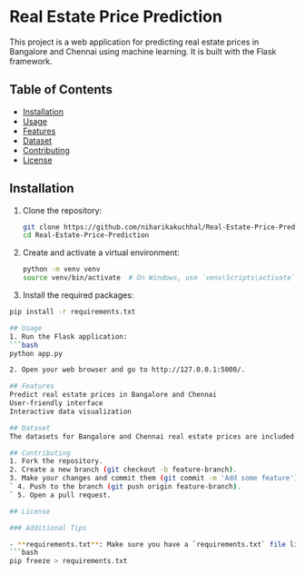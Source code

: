 # Real Estate Price Prediction

This project is a web application for predicting real estate prices in Bangalore and Chennai using machine learning. It is built with the Flask framework.

## Table of Contents
- [Installation](#installation)
- [Usage](#usage)
- [Features](#features)
- [Dataset](#dataset)
- [Contributing](#contributing)
- [License](#license)

## Installation

1. Clone the repository:
   ```bash
   git clone https://github.com/niharikakuchhal/Real-Estate-Price-Prediction.git
   cd Real-Estate-Price-Prediction

2. Create and activate a virtual environment:
   ```bash
   python -m venv venv
   source venv/bin/activate  # On Windows, use `venv\Scripts\activate`

3. Install the required packages:
  ```bash
  pip install -r requirements.txt

## Usage
1. Run the Flask application:
  ```bash
  python app.py

2. Open your web browser and go to http://127.0.0.1:5000/.

## Features
  Predict real estate prices in Bangalore and Chennai
  User-friendly interface
  Interactive data visualization

## Dataset
The datasets for Bangalore and Chennai real estate prices are included in the data directory.

## Contributing
  1. Fork the repository.
  2. Create a new branch (git checkout -b feature-branch).
  3. Make your changes and commit them (git commit -m 'Add some feature').
` 4. Push to the branch (git push origin feature-branch).
` 5. Open a pull request.

## License

### Additional Tips

- **requirements.txt**: Make sure you have a `requirements.txt` file listing all necessary Python packages. You can generate one using:
  ```bash
  pip freeze > requirements.txt



